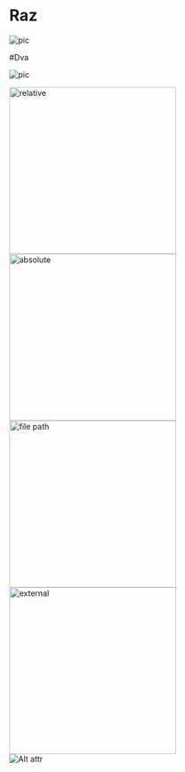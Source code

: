 # Raz

![pic](C:\Users\Viktoria.Bozhko\CK\pics\ldr2.jpg)

#Dva

![pic](images/ldr2.jpg)


<img alt="relative" src="images/ldr2.jpg" width="300">
<br>
<img alt="absolute" src="C:\Users\Viktoria.Bozhko\IdeaProjects\markdown-testing\src\main\java\md\images\ldr2.jpg" width="300">
<br>
<img alt="file path" src="file:///C:\Users\Viktoria.Bozhko\IdeaProjects\markdown-testing\src\main\java\md\images\ldr2.jpg" width="300">
<br>
<img alt="external" src="https://upload.wikimedia.org/wikipedia/commons/thumb/0/04/International_Space_Station_after_undocking_of_STS-132.jpg/1920px-International_Space_Station_after_undocking_of_STS-132.jpg" width="300">
<br>
<img src="images/ldr2.jpg" alt="Alt attr" style="float: left; margin-right: 0px;" />

